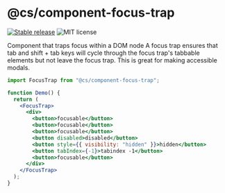 # @cs/component-focus-trap

[![Stable release](https://img.shields.io/npm/v/@ciceksepeti/cui/focus-trap.svg)](https://npm.im/@ciceksepeti/cui/focus-trap) ![MIT license](https://badgen.now.sh/badge/license/MIT)

Component that traps focus within a DOM node A focus trap ensures that tab and shift + tab keys will cycle through the focus trap's tabbable elements but not leave the focus trap. This is great for making accessible modals.

```jsx
import FocusTrap from "@cs/component-focus-trap";

function Demo() {
  return (
    <FocusTrap>
      <div>
        <button>focusable</button>
        <button>focusable</button>
        <button>focusable</button>
        <button disabled>disabled</button>
        <button style={{ visibility: "hidden" }}>hidden</button>
        <button tabIndex={-1}>tabindex -1</button>
        <button>focusable</button>
      </div>
    </FocusTrap>
  );
}
```
